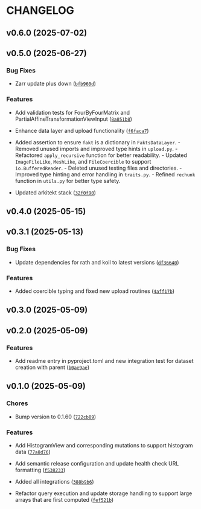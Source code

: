 # CHANGELOG


## v0.6.0 (2025-07-02)


## v0.5.0 (2025-06-27)

### Bug Fixes

- Zarr update plus down
  ([`bfb960d`](https://github.com/arkitektio/mikro-next/commit/bfb960db276a77058163949e93a5008911e4a5a7))

### Features

- Add validation tests for FourByFourMatrix and PartialAffineTransformationViewInput
  ([`8a851b8`](https://github.com/arkitektio/mikro-next/commit/8a851b85fc3d4adf8798d62bb3cc0df024b8be68))

- Enhance data layer and upload functionality
  ([`f6faca7`](https://github.com/arkitektio/mikro-next/commit/f6faca76142726e7e74d4c50b24ce1b79923967b))

- Added assertion to ensure `fakt` is a dictionary in `FaktsDataLayer`. - Removed unused imports and
  improved type hints in `upload.py`. - Refactored `apply_recursive` function for better
  readability. - Updated `ImageFileLike`, `MeshLike`, and `FileCoercible` to support
  `io.BufferedReader`. - Deleted unused testing files and directories. - Improved type hinting and
  error handling in `traits.py`. - Refined `rechunk` function in `utils.py` for better type safety.

- Updated arkitekt stack
  ([`32f0f90`](https://github.com/arkitektio/mikro-next/commit/32f0f909daa3c0726cb6339fc32a3ee035c064e7))


## v0.4.0 (2025-05-15)


## v0.3.1 (2025-05-13)

### Bug Fixes

- Update dependencies for rath and koil to latest versions
  ([`df36640`](https://github.com/arkitektio/mikro-next/commit/df36640eace76dc598e28c51aedf97b8cbf24753))

### Features

- Added coercible typing and fixed new upload routines
  ([`4aff17b`](https://github.com/arkitektio/mikro-next/commit/4aff17b387253c27ae19e83528a3d119894096de))


## v0.3.0 (2025-05-09)


## v0.2.0 (2025-05-09)

### Features

- Add readme entry in pyproject.toml and new integration test for dataset creation with parent
  ([`b0ae9ae`](https://github.com/arkitektio/mikro-next/commit/b0ae9ae91b462e5d238c12c1c38325531a3f62d9))


## v0.1.0 (2025-05-09)

### Chores

- Bump version to 0.1.60
  ([`722cb89`](https://github.com/arkitektio/mikro-next/commit/722cb899dfd2da9f7a0e261f6fcc8466d1f52b4f))

### Features

- Add HistogramView and corresponding mutations to support histogram data
  ([`77a8d76`](https://github.com/arkitektio/mikro-next/commit/77a8d762bb69d2222843857c6ea554b886d3e73a))

- Add semantic release configuration and update health check URL formatting
  ([`f538233`](https://github.com/arkitektio/mikro-next/commit/f538233f81cd592528a77b9a45c9149b17e16bdd))

- Added all integrations
  ([`388b9b6`](https://github.com/arkitektio/mikro-next/commit/388b9b6b20e91ae5950485f817258c21ac1f2643))

- Refactor query execution and update storage handling to support large arrays that are first
  computed
  ([`fef521b`](https://github.com/arkitektio/mikro-next/commit/fef521ba37d211b5fd1e4b1d2c4a134019e04322))
